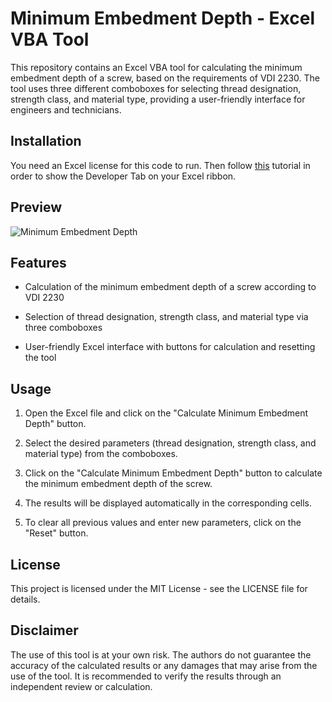 # Minimum Embedment Depth - Excel VBA Tool
This repository contains an Excel VBA tool for calculating the minimum embedment depth of a screw, based on the requirements of VDI 2230. The tool uses three different comboboxes for selecting thread designation, strength class, and material type, providing a user-friendly interface for engineers and technicians.

## Installation

You need an Excel license for this code to run. Then follow [this](https://www.excelcampus.com/vba/enable-developer-tab/) tutorial in order to show the Developer Tab on your Excel ribbon.


## Preview

![Minimum Embedment Depth](https://user-images.githubusercontent.com/123315352/227933761-a2c334f7-a95d-4dcc-8664-cc539e4895a8.gif)


## Features
* Calculation of the minimum embedment depth of a screw according to VDI 2230

* Selection of thread designation, strength class, and material type via three comboboxes

* User-friendly Excel interface with buttons for calculation and resetting the tool

## Usage
1. Open the Excel file and click on the "Calculate Minimum Embedment Depth" button.

2. Select the desired parameters (thread designation, strength class, and material type) from the comboboxes.

3. Click on the "Calculate Minimum Embedment Depth" button to calculate the minimum embedment depth of the screw.

4. The results will be displayed automatically in the corresponding cells.

5. To clear all previous values and enter new parameters, click on the "Reset" button.

## License
This project is licensed under the MIT License - see the LICENSE file for details.

## Disclaimer
The use of this tool is at your own risk. The authors do not guarantee the accuracy of the calculated results or any damages that may arise from the use of the tool. It is recommended to verify the results through an independent review or calculation.